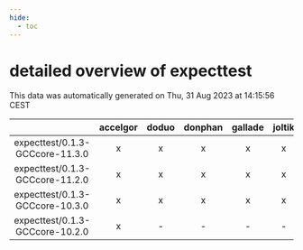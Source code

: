 ```yaml
---
hide:
  - toc
---
```


detailed overview of expecttest
===============================


This data was automatically generated on Thu, 31 Aug 2023 at 14:15:56 CEST  

| |accelgor|doduo|donphan|gallade|joltik|skitty|swalot|victini|
| :---: | :---: | :---: | :---: | :---: | :---: | :---: | :---: | :---: |
|expecttest/0.1.3-GCCcore-11.3.0|x|x|x|x|x|x|x|x|
|expecttest/0.1.3-GCCcore-11.2.0|x|x|x|x|x|x|x|x|
|expecttest/0.1.3-GCCcore-10.3.0|x|x|x|x|x|x|x|x|
|expecttest/0.1.3-GCCcore-10.2.0|x|-|-|-|-|-|-|-|
